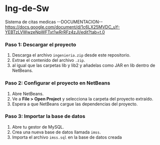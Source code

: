 # Ing-de-Sw
Sistema de citas medicas
--DOCUMENTACION--
https://docs.google.com/document/d/1c6LX25MVDC_uY-YEBTzLVWwzeNpWFTxt1wRrRFz4zJI/edit?tab=t.0

### Paso 1: Descargar el proyecto

1. Descarga el archivo `ingenieria.zip` desde este repositorio.
2. Extrae el contenido del archivo `.zip`.
3. al igual que las carpetas lib y lib2 y añadelas como JAR en lib dentro de NetBeans.

### Paso 2: Configurar el proyecto en NetBeans

1. Abre NetBeans.
2. Ve a **File > Open Project** y selecciona la carpeta del proyecto extraído.
3. Espera a que NetBeans cargue las dependencias del proyecto.

### Paso 3: Importar la base de datos

1. Abre tu gestor de MySQL.
2. Crea una nueva base de datos llamada `imss`.
3. Importa el archivo `imss.sql` en la base de datos creada


